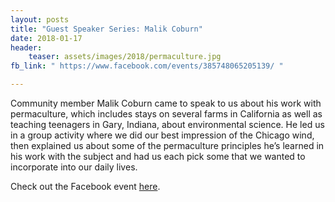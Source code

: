 ```yaml
---
layout: posts
title: "Guest Speaker Series: Malik Coburn"
date: 2018-01-17
header:
    teaser: assets/images/2018/permaculture.jpg
fb_link: " https://www.facebook.com/events/385748065205139/ "

---
```


Community member Malik Coburn came to speak to us about his work with permaculture, which includes stays on several farms in California as well as teaching teenagers in Gary, Indiana, about environmental science. He led us in a group activity where we did our best impression of the Chicago wind, then explained us about some of the permaculture principles he’s learned in his work with the subject and had us each pick some that we wanted to incorporate into our daily lives.

Check out the Facebook event
<a href="https://www.facebook.com/events/385748065205139/">here</a>.
